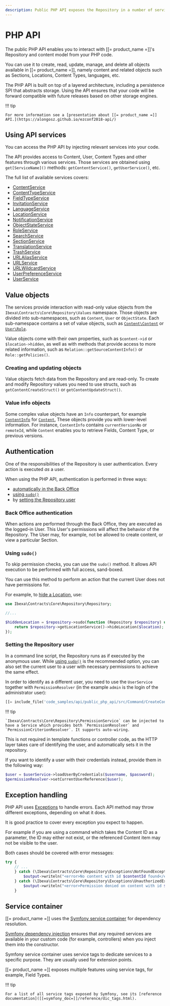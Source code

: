 ```yaml
---
description: Public PHP API exposes the Repository in a number of services and allows creating, reading, updating, managing, and deleting objects.
---
```


# PHP API

The public PHP API enables you to interact with [[= product_name =]]'s Repository and content model from your PHP code.

You can use it to create, read, update, manage, and delete all objects available in [[= product_name =]], namely
content and related objects such as Sections, Locations, Content Types, languages, etc.

The PHP API is built on top of a layered architecture, including a persistence SPI that abstracts storage.
Using the API ensures that your code will be forward compatible with future releases based on other storage engines.

!!! tip

    For more information see a [presentation about [[= product_name =]] API.](https://alongosz.github.io/ezconf2018-api/)

## Using API services

You can access the PHP API by injecting relevant services into your code.

The API provides access to Content, User, Content Types and other features through various services.
Those services are obtained using `get[ServiceName]()` methods: `getContentService()`, `getUserService()`, etc.

The full list of available services covers:

- [ContentService](https://github.com/ibexa/core/blob/main/src/contracts/Repository/ContentService.php)
- [ContentTypeService](https://github.com/ibexa/core/blob/main/src/contracts/Repository/ContentTypeService.php)
- [FieldTypeService](https://github.com/ibexa/core/blob/main/src/contracts/Repository/FieldTypeService.php)
- [InvitationService](https://github.com/ibexa/user/blob/main/src/lib/Invitation/InvitationService.php)
- [LanguageService](https://github.com/ibexa/core/blob/main/src/contracts/Repository/LanguageService.php)
- [LocationService](https://github.com/ibexa/core/blob/main/src/contracts/Repository/LocationService.php)
- [NotificationService](https://github.com/ibexa/core/blob/main/src/contracts/Repository/NotificationService.php)
- [ObjectStateService](https://github.com/ibexa/core/blob/main/src/contracts/Repository/ObjectStateService.php)
- [RoleService](https://github.com/ibexa/core/blob/main/src/contracts/Repository/RoleService.php)
- [SearchService](https://github.com/ibexa/core/blob/main/src/contracts/Repository/SearchService.php)
- [SectionService](https://github.com/ibexa/core/blob/main/src/contracts/Repository/SectionService.php)
- [TranslationService](https://github.com/ibexa/core/blob/main/src/contracts/Repository/TranslationService.php)
- [TrashService](https://github.com/ibexa/core/blob/main/src/contracts/Repository/TrashService.php)
- [URLAliasService](https://github.com/ibexa/core/blob/main/src/contracts/Repository/URLAliasService.php)
- [URLService](https://github.com/ibexa/core/blob/main/src/contracts/Repository/URLService.php)
- [URLWildcardService](https://github.com/ibexa/core/blob/main/src/contracts/Repository/URLWildcardService.php)
- [UserPreferenceService](https://github.com/ibexa/core/blob/main/src/contracts/Repository/UserPreferenceService.php)
- [UserService](https://github.com/ibexa/core/blob/main/src/contracts/Repository/UserService.php)

## Value objects

The services provide interaction with read-only value objects from the `Ibexa\Contracts\Core\Repository\Values` namespace.
Those objects are divided into sub-namespaces, such as `Content`, `User` or `ObjectState`.
Each sub-namespace contains a set of value objects,
such as [`Content\Content`](https://github.com/ibexa/core/blob/main/src/contracts/Repository/Values/Content/Content.php) or [`User\Role`](https://github.com/ibexa/core/blob/main/src/contracts/Repository/Values/User/Role.php).

Value objects come with their own properties, such as `$content->id` or `$location->hidden`,
as well as with methods that provide access to more related information,
such as `Relation::getSourceContentInfo()` or `Role::getPolicies()`.

### Creating and updating objects

Value objects fetch data from the Repository and are read-only.
To create and modify Repository values you need to use structs, such as `getContentCreateStruct()` or `getContentUpdateStruct()`.

### Value info objects

Some complex value objects have an `Info` counterpart,
for example [`ContentInfo`](https://github.com/ibexa/core/blob/main/src/contracts/Repository/Values/Content/ContentInfo.php)
for [`Content`.](https://github.com/ibexa/core/blob/main/src/contracts/Repository/Values/Content/Content.php)
These objects provide you with lower-level information.
For instance, `ContentInfo` contains `currentVersionNo` or `remoteId`,
while `Content` enables you to retrieve Fields, Content Type, or previous versions.

## Authentication

One of the responsibilities of the Repository is user authentication. Every action is executed *as* a user.

When using the PHP API, authentication is performed in three ways:

- [automatically in the Back Office](#back-office-authentication)
- [using `sudo()`](#using-sudo)
- by [setting the Repository user](#setting-the-repository-user)

### Back Office authentication

When actions are performed through the Back Office, they are executed as the logged-in User.
This User's permissions will affect the behavior of the Repository.
The User may, for example, not be allowed to create content, or view a particular Section.

### Using `sudo()`

To skip permission checks, you can use the `sudo()` method.
It allows API execution to be performed with full access, sand-boxed.

You can use this method to perform an action that the current User does not have permissions for.

For example, to [hide a Location](public_php_api_managing_content.md#hiding-and-revealing-locations), use:

``` php
use Ibexa\Contracts\Core\Repository\Repository;

//...

$hiddenLocation = $repository->sudo(function (Repository $repository) use ($location) {
    return $repository->getLocationService()->hideLocation($location);
});
```

### Setting the Repository user

In a command line script, the Repository runs as if executed by the anonymous user.
While [using `sudo()`](#using-sudo) is the recommended option,
you can also set the current user to a user with necessary permissions to achieve the same effect.

In order to identify as a different user, you need to use the `UserService` together with `PermissionResolver`
(in the example `admin` is the login of the administrator user):

``` php
[[= include_file('code_samples/api/public_php_api/src/Command/CreateContentCommand.php', 50, 52) =]]
```

!!! tip

    `Ibexa\Contracts\Core\Repository\PermissionService` can be injected to have a Service which provides both `PermissionResolver` and `PermissionCriterionResolver`. It supports auto-wiring.    

This is not required in template functions or controller code,
as the HTTP layer takes care of identifying the user, and automatically sets it in the repository.

If you want to identify a user with their credentials instead, provide them in the following way:

``` php
$user = $userService->loadUserByCredentials($username, $password);
$permissionResolver->setCurrentUserReference($user);
```

## Exception handling

PHP API uses [Exceptions](http://php.net/exceptions) to handle errors.
Each API method may throw different exceptions, depending on what it does.

It is good practice to cover every exception you expect to happen.

For example if you are using a command which takes the Content ID as a parameter,
the ID may either not exist, or the referenced Content item may not be visible to the user.

Both cases should be covered with error messages:

``` php
try {
    // ...
    } catch (\Ibexa\Contracts\Core\Repository\Exceptions\NotFoundException $e) {
        $output->writeln("<error>No content with id $contentId found</error>");
    } catch (\Ibexa\Contracts\Core\Repository\Exceptions\UnauthorizedException $e) {
        $output->writeln("<error>Permission denied on content with id $contentId</error>");
    }
```

## Service container

[[= product_name =]] uses the [Symfony service container]([[=symfony_doc=]]/service_container.html) for dependency resolution.

[Symfony dependency injection]([[=symfony_doc=]]/components/dependency_injection.html) ensures that any required services are available in your custom code
(for example, controllers) when you inject them into the constructor.

Symfony service container uses service tags to dedicate services to a specific purpose. They are usually used for extension points.

[[= product_name =]] exposes multiple features using service tags, for example, Field Types.

!!! tip

    For a list of all service tags exposed by Symfony, see its [reference documentation]([[=symfony_doc=]]/reference/dic_tags.html).
